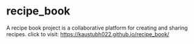 # recipe_book
A recipe book project  is a collaborative platform for creating and sharing recipes.
click to visit: https://kaustubh022.github.io/recipe_book/
